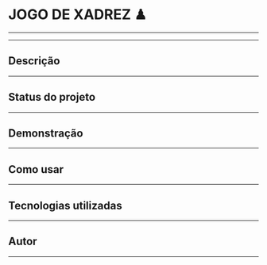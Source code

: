 # JOGO DE XADREZ ♟

---



---

## Descrição

---

## Status do projeto

---

## Demonstração

---

## Como usar

---

## Tecnologias utilizadas

---

## Autor

---

